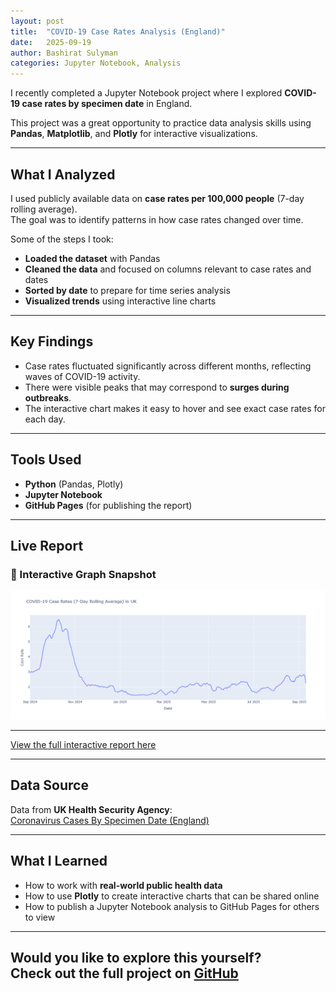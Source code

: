 ```yaml
---
layout: post
title:  "COVID-19 Case Rates Analysis (England)"
date:   2025-09-19
author: Bashirat Sulyman
categories: Jupyter Notebook, Analysis
---
```


I recently completed a Jupyter Notebook project where I explored **COVID-19 case rates by specimen date** in England.  

This project was a great opportunity to practice data analysis skills using **Pandas**, **Matplotlib**, and **Plotly** for interactive visualizations.

---

## What I Analyzed

I used publicly available data on **case rates per 100,000 people** (7-day rolling average).  
The goal was to identify patterns in how case rates changed over time.

Some of the steps I took:

- **Loaded the dataset** with Pandas
- **Cleaned the data** and focused on columns relevant to case rates and dates
- **Sorted by date** to prepare for time series analysis
- **Visualized trends** using interactive line charts

---

## Key Findings

- Case rates fluctuated significantly across different months, reflecting waves of COVID-19 activity.  
- There were visible peaks that may correspond to **surges during outbreaks**.  
- The interactive chart makes it easy to hover and see exact case rates for each day.

---

## Tools Used

- **Python** (Pandas, Plotly)
- **Jupyter Notebook**
- **GitHub Pages** (for publishing the report)

---

## Live Report
### 📸 Interactive Graph Snapshot
![Graph Snapshot](/assets/images/newplot.png)

---

[View the full interactive report here](https://Bashirat-Sulyman.github.io/Covid-Analysis/)

---

## Data Source

Data from **UK Health Security Agency**:  
[Coronavirus Cases By Specimen Date (England)](https://coronavirus.data.gov.uk/)

---

## What I Learned

- How to work with **real-world public health data**
- How to use **Plotly** to create interactive charts that can be shared online
- How to publish a Jupyter Notebook analysis to GitHub Pages for others to view

---

Would you like to explore this yourself?  
Check out the full project on [GitHub](https://github.com/Bashirat-Sulyman/Covid-Analysis)
-

